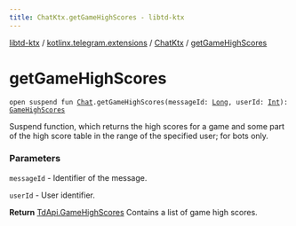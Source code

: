 ```yaml
---
title: ChatKtx.getGameHighScores - libtd-ktx
---
```


[libtd-ktx](../../index.html) / [kotlinx.telegram.extensions](../index.html) / [ChatKtx](index.html) / [getGameHighScores](./get-game-high-scores.html)

# getGameHighScores

`open suspend fun `[`Chat`](https://tdlibx.github.io/td/docs/org/drinkless/td/libcore/telegram/TdApi/Chat.html)`.getGameHighScores(messageId: `[`Long`](https://kotlinlang.org/api/latest/jvm/stdlib/kotlin/-long/index.html)`, userId: `[`Int`](https://kotlinlang.org/api/latest/jvm/stdlib/kotlin/-int/index.html)`): `[`GameHighScores`](https://tdlibx.github.io/td/docs/org/drinkless/td/libcore/telegram/TdApi/GameHighScores.html)

Suspend function, which returns the high scores for a game and some part of the high score
table in the range of the specified user; for bots only.

### Parameters

`messageId` - Identifier of the message.

`userId` - User identifier.

**Return**
[TdApi.GameHighScores](https://tdlibx.github.io/td/docs/org/drinkless/td/libcore/telegram/TdApi/GameHighScores.html) Contains a list of game high scores.


